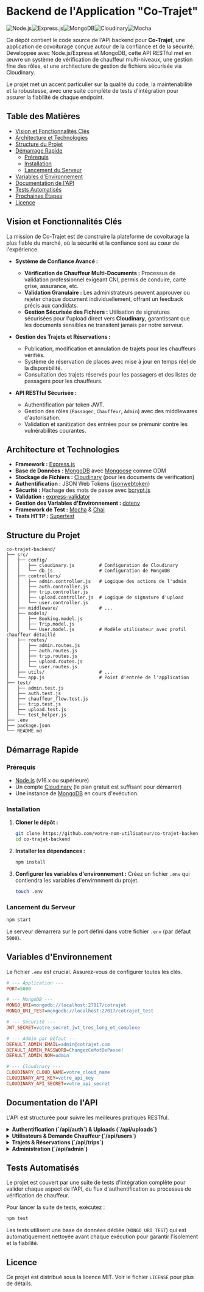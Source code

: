# Backend de l'Application "Co-Trajet"

![Node.js](https://img.shields.io/badge/Node.js-339933?style=for-the-badge&logo=nodedotjs&logoColor=white)![Express.js](https://img.shields.io/badge/Express.js-000000?style=for-the-badge&logo=express&logoColor=white)![MongoDB](https://img.shields.io/badge/MongoDB-47A248?style=for-the-badge&logo=mongodb&logoColor=white)![Cloudinary](https://img.shields.io/badge/Cloudinary-3448C5?style=for-the-badge&logo=cloudinary&logoColor=white)![Mocha](https://img.shields.io/badge/Mocha-8D6748?style=for-the-badge&logo=mocha&logoColor=white)

Ce dépôt contient le code source de l'API backend pour **Co-Trajet**, une application de covoiturage conçue autour de la confiance et de la sécurité. Développée avec Node.js/Express et MongoDB, cette API RESTful met en œuvre un système de vérification de chauffeur multi-niveaux, une gestion fine des rôles, et une architecture de gestion de fichiers sécurisée via Cloudinary.

Le projet met un accent particulier sur la qualité du code, la maintenabilité et la robustesse, avec une suite complète de tests d'intégration pour assurer la fiabilité de chaque endpoint.

## Table des Matières

- [Vision et Fonctionnalités Clés](#vision-et-fonctionnalités-clés)
- [Architecture et Technologies](#architecture-et-technologies)
- [Structure du Projet](#structure-du-projet)
- [Démarrage Rapide](#démarrage-rapide)
  - [Prérequis](#prérequis)
  - [Installation](#installation)
  - [Lancement du Serveur](#lancement-du-serveur)
- [Variables d'Environnement](#variables-denvironnement)
- [Documentation de l'API](#documentation-de-lapi)
- [Tests Automatisés](#tests-automatisés)
- [Prochaines Étapes](#prochaines-étapes)
- [Licence](#licence)

## Vision et Fonctionnalités Clés

La mission de Co-Trajet est de construire la plateforme de covoiturage la plus fiable du marché, où la sécurité et la confiance sont au cœur de l'expérience.

-   **Système de Confiance Avancé :**
    -   **Vérification de Chauffeur Multi-Documents :** Processus de validation professionnel exigeant CNI, permis de conduire, carte grise, assurance, etc.
    -   **Validation Granulaire :** Les administrateurs peuvent approuver ou rejeter chaque document individuellement, offrant un feedback précis aux candidats.
    -   **Gestion Sécurisée des Fichiers :** Utilisation de signatures sécurisées pour l'upload direct vers **Cloudinary**, garantissant que les documents sensibles ne transitent jamais par notre serveur.

-   **Gestion des Trajets et Réservations :**
    -   Publication, modification et annulation de trajets pour les chauffeurs vérifiés.
    -   Système de réservation de places avec mise à jour en temps réel de la disponibilité.
    -   Consultation des trajets réservés pour les passagers et des listes de passagers pour les chauffeurs.

-   **API RESTful Sécurisée :**
    -   Authentification par token JWT.
    -   Gestion des rôles (`Passager`, `Chauffeur`, `Admin`) avec des middlewares d'autorisation.
    -   Validation et sanitization des entrées pour se prémunir contre les vulnérabilités courantes.

## Architecture et Technologies

-   **Framework :** [Express.js](https://expressjs.com/)
-   **Base de Données :** [MongoDB](https://www.mongodb.com/) avec [Mongoose](https://mongoosejs.com/) comme ODM
-   **Stockage de Fichiers :** [Cloudinary](https://cloudinary.com/) (pour les documents de vérification)
-   **Authentification :** JSON Web Tokens ([jsonwebtoken](https://github.com/auth0/node-jsonwebtoken))
-   **Sécurité :** Hachage des mots de passe avec [bcrypt.js](https://github.com/dcodeIO/bcrypt.js)
-   **Validation :** [express-validator](https://express-validator.github.io/docs/)
-   **Gestion des Variables d'Environnement :** [dotenv](https://github.com/motdotla/dotenv)
-   **Framework de Test :** [Mocha](https://mochajs.org/) & [Chai](https://www.chaijs.com/)
-   **Tests HTTP :** [Supertest](https://github.com/visionmedia/supertest)

## Structure du Projet

```
co-trajet-backend/
├── src/
│   ├── config/
│   │   ├── cloudinary.js         # Configuration de Cloudinary
│   │   └── db.js                 # Configuration de MongoDB
│   ├── controllers/
│   │   ├── admin.controller.js   # Logique des actions de l'admin
│   │   ├── auth.controller.js
│   │   ├── trip.controller.js
│   │   ├── upload.controller.js  # Logique de signature d'upload
│   │   └── user.controller.js
│   ├── middleware/               # ...
│   ├── models/
│   │   ├── Booking.model.js
│   │   ├── Trip.model.js
│   │   └── User.model.js         # Modèle utilisateur avec profil chauffeur détaillé
│   ├── routes/
│   │   ├── admin.routes.js
│   │   ├── auth.routes.js
│   │   ├── trip.routes.js
│   │   ├── upload.routes.js
│   │   └── user.routes.js
│   ├── utils/                    # ...
│   └── app.js                    # Point d'entrée de l'application
├── test/
│   ├── admin.test.js
│   ├── auth.test.js
│   ├── chauffeur_flow.test.js
│   ├── trip.test.js
│   ├── upload.test.js
│   └── test_helper.js
├── .env
├── package.json
└── README.md
```

## Démarrage Rapide

### Prérequis

-   [Node.js](https://nodejs.org/) (v16.x ou supérieure)
-   Un compte [Cloudinary](https://cloudinary.com/) (le plan gratuit est suffisant pour démarrer)
-   Une instance de [MongoDB](https://www.mongodb.com/) en cours d'exécution.

### Installation

1.  **Cloner le dépôt :**
    ```bash
    git clone https://github.com/votre-nom-utilisateur/co-trajet-backend.git
    cd co-trajet-backend
    ```

2.  **Installer les dépendances :**
    ```bash
    npm install
    ```

3.  **Configurer les variables d'environnement :**
    Créez un fichier `.env` qui contiendra les variables d'envirnnment du projet.
    ```bash
    touch .env
    ```

### Lancement du Serveur

```bash
npm start
```
Le serveur démarrera sur le port défini dans votre fichier `.env` (par défaut `5000`).

## Variables d'Environnement

Le fichier `.env` est crucial. Assurez-vous de configurer toutes les clés.

```ini
# --- Application ---
PORT=5000

# --- MongoDB ---
MONGO_URI=mongodb://localhost:27017/cotrajet
MONGO_URI_TEST=mongodb://localhost:27017/cotrajet_test

# --- Sécurité ---
JWT_SECRET=votre_secret_jwt_tres_long_et_complexe

# --- Admin par Défaut ---
DEFAULT_ADMIN_EMAIL=admin@cotrajet.com
DEFAULT_ADMIN_PASSWORD=ChangezCeMotDePasse!
DEFAULT_ADMIN_NOM=admin

# --- Cloudinary ---
CLOUDINARY_CLOUD_NAME=votre_cloud_name
CLOUDINARY_API_KEY=votre_api_key
CLOUDINARY_API_SECRET=votre_api_secret
```

## Documentation de l'API

L'API est structurée pour suivre les meilleures pratiques RESTful.

<details>
<summary><strong>Authentification (`/api/auth`) & Uploads (`/api/uploads`)</strong></summary>

| Méthode | Route                       | Accès  | Description                                                         |
| :------ | :-------------------------- | :----- | :------------------------------------------------------------------ |
| `POST`  | `/auth/register`            | Public | Inscription d'un nouvel utilisateur.                                |
| `POST`  | `/auth/login`               | Public | Connexion et obtention d'un JWT.                                    |
| `POST`  | `/uploads/generate-signature`| Privé  | Génère une signature sécurisée pour un upload direct vers Cloudinary. |

</details>

<details>
<summary><strong>Utilisateurs & Demande Chauffeur (`/api/users`)</strong></summary>

| Méthode | Route                  | Accès          | Description                                           |
| :------ | :--------------------- | :------------- | :---------------------------------------------------- |
| `GET`   | `/me`                  | Privé          | Récupère le profil de l'utilisateur authentifié.      |
| `POST`  | `/become-chauffeur`    | Privé (Passager) | Soumet le dossier de candidature chauffeur complet.   |
| `GET`   | `/me/trips`            | Privé (Chauffeur)| Liste les trajets publiés par le chauffeur connecté.   |
| `GET`   | `/me/bookings`         | Privé          | Liste les réservations effectuées par l'utilisateur.     |

</details>

<details>
<summary><strong>Trajets & Réservations (`/api/trips`)</strong></summary>

| Méthode | Route              | Accès                   | Description                                             |
| :------ | :----------------- | :---------------------- | :------------------------------------------------------ |
| `POST`  | `/`                | Privé (Chauffeur Vérifié) | Publie une nouvelle offre de trajet.                  |
| `GET`   | `/`                | Public                  | Recherche les trajets disponibles.                     |
| `GET`   | `/:id`             | Privé                   | Récupère les détails d'un trajet spécifique.          |
| `POST`  | `/:id/book`        | Privé                   | Réserve une ou plusieurs places sur un trajet.         |
| `GET`   | `/:id/passengers`  | Privé (Chauffeur du trajet)| Liste les passagers ayant réservé sur ce trajet.       |
| `PUT`   | `/:id`             | Privé (Chauffeur du trajet)| Modifie un trajet (si aucune réservation).           |
| `DELETE`| `/:id`             | Privé (Chauffeur du trajet)| Annule un trajet et ses réservations associées.        |

</details>

<details>
<summary><strong>Administration (`/api/admin`)</strong></summary>

| Méthode | Route                               | Accès         | Description                                        |
| :------ | :---------------------------------- | :------------ | :------------------------------------------------- |
| `GET`   | `/chauffeur-requests`               | Privé (Admin) | Liste toutes les demandes chauffeur en attente/révision. |
| `PUT`   | `/chauffeur-requests/:userId/documents`| Privé (Admin) | Approuve ou rejette un document spécifique.        |
| `PUT`   | `/chauffeur-requests/:userId/activate` | Privé (Admin) | Active le profil chauffeur après validation complète. |

</details>

## Tests Automatisés

Le projet est couvert par une suite de tests d'intégration complète pour valider chaque aspect de l'API, du flux d'authentification au processus de vérification de chauffeur.

Pour lancer la suite de tests, exécutez :
```bash
npm test
```
Les tests utilisent une base de données dédiée (`MONGO_URI_TEST`) qui est automatiquement nettoyée avant chaque exécution pour garantir l'isolement et la fiabilité.

## Licence

Ce projet est distribué sous la licence MIT. Voir le fichier `LICENSE` pour plus de détails.